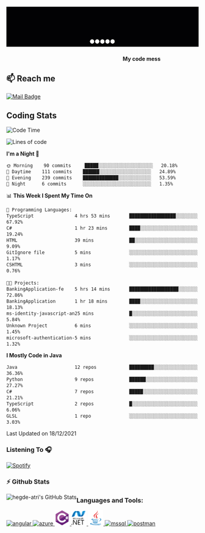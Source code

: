 ![](https://github.com/hegde-atri/hegde-atri/blob/main/ezgif.com-gif-maker.gif)
#### &nbsp;&nbsp;&nbsp;&nbsp;&nbsp;&nbsp;&nbsp;&nbsp;&nbsp;&nbsp;&nbsp;&nbsp;&nbsp;&nbsp;&nbsp;&nbsp;&nbsp;&nbsp;&nbsp;&nbsp;&nbsp;&nbsp;&nbsp;&nbsp;&nbsp;&nbsp;&nbsp;&nbsp;&nbsp;&nbsp;&nbsp;&nbsp;&nbsp;&nbsp;&nbsp;&nbsp;&nbsp;&nbsp;&nbsp;&nbsp;&nbsp;&nbsp;&nbsp;&nbsp;&nbsp;&nbsp;&nbsp;&nbsp;&nbsp;&nbsp;&nbsp;&nbsp;&nbsp;&nbsp;&nbsp;&nbsp;&nbsp;&nbsp;&nbsp;&nbsp;&nbsp;&nbsp;&nbsp;&nbsp;&nbsp;&nbsp;&nbsp;&nbsp;&nbsp;&nbsp;&nbsp;&nbsp;&nbsp;&nbsp;&nbsp;&nbsp;&nbsp;&nbsp;&nbsp;&nbsp;&nbsp;&nbsp;&nbsp;&nbsp;&nbsp;&nbsp;&nbsp;&nbsp;&nbsp;&nbsp;&nbsp; My code mess



## 📫 Reach me
[![Mail Badge](https://img.shields.io/badge/-hegde_atri-c0392b?style=flat&labelColor=c0392b&logo=gmail&logoColor=white)](mailto:dev.hegdeatri@gmail.com)

## Coding Stats

<!--START_SECTION:waka-->
![Code Time](http://img.shields.io/badge/Code%20Time-98%20hrs%2018%20mins-blue)

![Lines of code](https://img.shields.io/badge/From%20Hello%20World%20I%27ve%20Written-845%20Thousand%20lines%20of%20code-blue)

**I'm a Night 🦉** 

```text
🌞 Morning    90 commits     █████░░░░░░░░░░░░░░░░░░░░   20.18% 
🌆 Daytime    111 commits    ██████░░░░░░░░░░░░░░░░░░░   24.89% 
🌃 Evening    239 commits    █████████████░░░░░░░░░░░░   53.59% 
🌙 Night      6 commits      ░░░░░░░░░░░░░░░░░░░░░░░░░   1.35%

```


📊 **This Week I Spent My Time On** 

```text
💬 Programming Languages: 
TypeScript               4 hrs 53 mins       █████████████████░░░░░░░░   67.92% 
C#                       1 hr 23 mins        ████░░░░░░░░░░░░░░░░░░░░░   19.24% 
HTML                     39 mins             ██░░░░░░░░░░░░░░░░░░░░░░░   9.09% 
GitIgnore file           5 mins              ░░░░░░░░░░░░░░░░░░░░░░░░░   1.17% 
CSHTML                   3 mins              ░░░░░░░░░░░░░░░░░░░░░░░░░   0.76%

🐱‍💻 Projects: 
BankingApplication-fe    5 hrs 14 mins       ██████████████████░░░░░░░   72.86% 
BankingApplication       1 hr 18 mins        ████░░░░░░░░░░░░░░░░░░░░░   18.13% 
ms-identity-javascript-an25 mins             █░░░░░░░░░░░░░░░░░░░░░░░░   5.84% 
Unknown Project          6 mins              ░░░░░░░░░░░░░░░░░░░░░░░░░   1.45% 
microsoft-authentication-5 mins              ░░░░░░░░░░░░░░░░░░░░░░░░░   1.32%

```

**I Mostly Code in Java** 

```text
Java                     12 repos            █████████░░░░░░░░░░░░░░░░   36.36% 
Python                   9 repos             ██████░░░░░░░░░░░░░░░░░░░   27.27% 
C#                       7 repos             █████░░░░░░░░░░░░░░░░░░░░   21.21% 
TypeScript               2 repos             █░░░░░░░░░░░░░░░░░░░░░░░░   6.06% 
GLSL                     1 repo              ░░░░░░░░░░░░░░░░░░░░░░░░░   3.03%

```



 Last Updated on 18/12/2021
<!--END_SECTION:waka-->

### Listening To 🎧
[![Spotify](https://novatorem-hegde-atri.vercel.app/api/spotify)](https://open.spotify.com/user/hegde_atri)

### :zap: Github Stats
  <img align="left" alt="hegde-atri's GitHub Stats" src="https://github-readme-stats-hegde-atri.vercel.app/api?username=hegde-atri&show_icons=true&hide_border=true&theme=dracula" />

<h3 align="left">Languages and Tools:</h3>
<p align="left"> <a href="https://angular.io" target="_blank"> <img src="https://angular.io/assets/images/logos/angular/angular.svg" alt="angular" width="40" height="40"/> </a> <a href="https://azure.microsoft.com/en-in/" target="_blank"> <img src="https://www.vectorlogo.zone/logos/microsoft_azure/microsoft_azure-icon.svg" alt="azure" width="40" height="40"/> </a> <a href="https://www.w3schools.com/cs/" target="_blank"> <img src="https://raw.githubusercontent.com/devicons/devicon/master/icons/csharp/csharp-original.svg" alt="csharp" width="40" height="40"/> </a> <a href="https://dotnet.microsoft.com/" target="_blank"> <img src="https://raw.githubusercontent.com/devicons/devicon/master/icons/dot-net/dot-net-original-wordmark.svg" alt="dotnet" width="40" height="40"/> </a> <a href="https://www.java.com" target="_blank"> <img src="https://raw.githubusercontent.com/devicons/devicon/master/icons/java/java-original.svg" alt="java" width="40" height="40"/> </a> <a href="https://www.microsoft.com/en-us/sql-server" target="_blank"> <img src="https://www.svgrepo.com/show/303229/microsoft-sql-server-logo.svg" alt="mssql" width="40" height="40"/> </a> <a href="https://postman.com" target="_blank"> <img src="https://www.vectorlogo.zone/logos/getpostman/getpostman-icon.svg" alt="postman" width="40" height="40"/> </a> </p>
